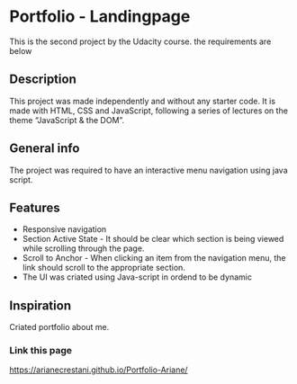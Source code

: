
# Portfolio - Landingpage

This is the second project by the Udacity course. the requirements are below 

## Description
This project was made independently and without any starter code. It is made with HTML, CSS and JavaScript, following a series of lectures on the theme “JavaScript & the DOM”.

## General info
The project was required to have an interactive menu navigation using java script.

## Features 

* Responsive navigation
* Section Active State - It should be clear which section is being viewed while scrolling through the page.
* Scroll to Anchor - When clicking an item from the navigation menu, the link should scroll to the appropriate section.
* The UI was criated using Java-script in ordend to be dynamic 


## Inspiration
Criated portfolio about me. 

### Link this page
 https://arianecrestani.github.io/Portfolio-Ariane/
